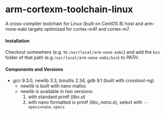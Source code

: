 # arm-cortexm-toolchain-linux
A cross-compiler toolchain for Linux (built on CentOS 8) host and arm-none-eabi targets optimized for cortex-m4f and cortex-m7.

#### Installation
Checkout somewhere (e.g. to `/usr/local/arm-none-eabi`) and add the `bin` folder of that path (e.g `/usr/local/arm-none-eabi/bin`) to *PATH*.

#### Components and Versions
* gcc 9.3.0, newlib 3.3, binutils 2.34, gdb 9.1 (built with crosstool-ng)
  * newlib is built with nano malloc
  * newlib is available in two versions:
    1. with standard printf (*libc.a*)
    1. with nano formatted io printf (*libc_nano.a*), select with `--specs=nano.specs`
